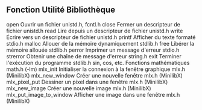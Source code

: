 
Fonction					Utilité												Bibliothèque
--------------------------------------------------------------------------------------------------
open						Ouvrir un fichier									unistd.h, fcntl.h
close						Fermer un descripteur de fichier					unistd.h
read						Lire depuis un descripteur de fichier				unistd.h
write						Écrire vers un descripteur de fichier				unistd.h
printf						Afficher du texte formaté							stdio.h
malloc						Allouer de la mémoire dynamiquement					stdlib.h
free						Libérer la mémoire allouée							stdlib.h
perror						Imprimer un message d'erreur						stdio.h
strerror					Obtenir une chaîne de message d'erreur				string.h
exit						Terminer l'exécution du programme					stdlib.h
sin, cos, etc.				Fonctions mathématiques								math.h (-lm)
mlx_init					Initialiser la connexion à la fenêtre graphique		mlx.h (MinilibX)
mlx_new_window				Créer une nouvelle fenêtre							mlx.h (MinilibX)
mlx_pixel_put				Dessiner un pixel dans une fenêtre					mlx.h (MinilibX)
mlx_new_image				Créer une nouvelle image							mlx.h (MinilibX)
mlx_put_image_to_window		Afficher une image dans une fenêtre					mlx.h (MinilibX)